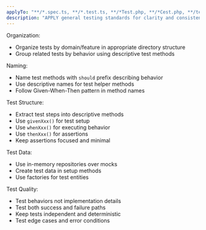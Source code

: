 ```yaml
---
applyTo: "**/*.spec.ts, **/*.test.ts, **/*Test.php, **/*Cest.php, **/test_*.py"
description: "APPLY general testing standards for clarity and consistency WHEN writing any test. Covers organization, naming, and core principles like Given/When/Then."
---
```


Organization:
- Organize tests by domain/feature in appropriate directory structure
- Group related tests by behavior using descriptive test methods

Naming:
- Name test methods with `should` prefix describing behavior
- Use descriptive names for test helper methods
- Follow Given-When-Then pattern in method names

Test Structure:
- Extract test steps into descriptive methods
- Use `givenXxx()` for test setup
- Use `whenXxx()` for executing behavior
- Use `thenXxx()` for assertions
- Keep assertions focused and minimal

Test Data:
- Use in-memory repositories over mocks
- Create test data in setup methods
- Use factories for test entities

Test Quality:
- Test behaviors not implementation details
- Test both success and failure paths
- Keep tests independent and deterministic
- Test edge cases and error conditions